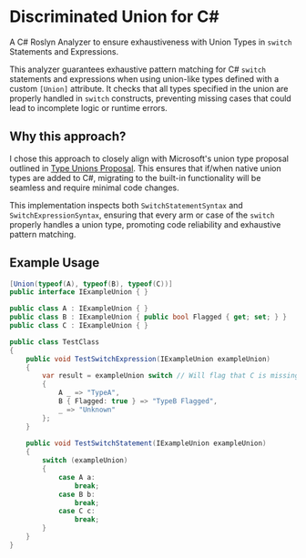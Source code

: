 # Discriminated Union for C#

A C# Roslyn Analyzer to ensure exhaustiveness with Union Types in `switch` Statements and Expressions.

This analyzer guarantees exhaustive pattern matching for C# `switch` statements and expressions when using union-like types defined with a custom `[Union]` attribute. It checks that all types specified in the union are properly handled in `switch` constructs, preventing missing cases that could lead to incomplete logic or runtime errors.

## Why this approach?

I chose this approach to closely align with Microsoft's union type proposal outlined in [Type Unions Proposal](https://github.com/dotnet/csharplang/blob/main/proposals/TypeUnions.md). This ensures that if/when native union types are added to C#, migrating to the built-in functionality will be seamless and require minimal code changes.

This implementation inspects both `SwitchStatementSyntax` and `SwitchExpressionSyntax`, ensuring that every arm or case of the `switch` properly handles a union type, promoting code reliability and exhaustive pattern matching.

## Example Usage

```csharp
[Union(typeof(A), typeof(B), typeof(C))]
public interface IExampleUnion { }

public class A : IExampleUnion { }
public class B : IExampleUnion { public bool Flagged { get; set; } }
public class C : IExampleUnion { }

public class TestClass
{
    public void TestSwitchExpression(IExampleUnion exampleUnion)
    {
        var result = exampleUnion switch // Will flag that C is missing
        {
            A _ => "TypeA",
            B { Flagged: true } => "TypeB Flagged",
            _ => "Unknown"
        };
    }
    
    public void TestSwitchStatement(IExampleUnion exampleUnion)
    {
        switch (exampleUnion)
        {
            case A a:
                break;
            case B b:
                break;
            case C c:
                break;
        }
    }
}
```
